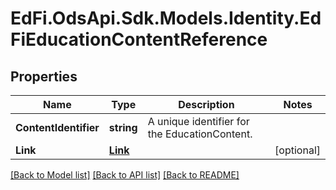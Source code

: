 # EdFi.OdsApi.Sdk.Models.Identity.EdFiEducationContentReference
## Properties

Name | Type | Description | Notes
------------ | ------------- | ------------- | -------------
**ContentIdentifier** | **string** | A unique identifier for the EducationContent. | 
**Link** | [**Link**](Link.md) |  | [optional] 

[[Back to Model list]](../README.md#documentation-for-models) [[Back to API list]](../README.md#documentation-for-api-endpoints) [[Back to README]](../README.md)

